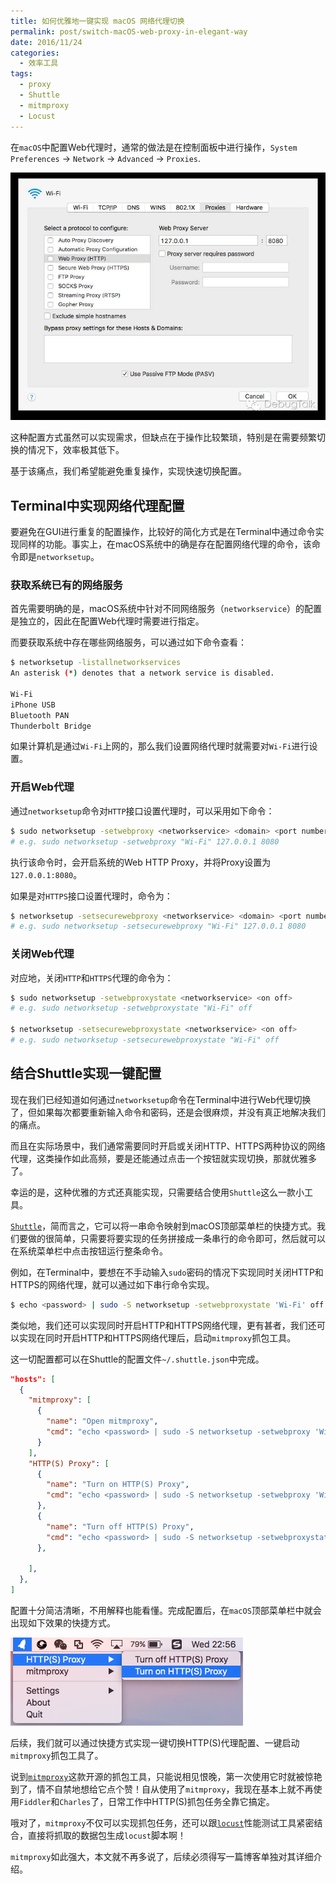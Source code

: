 ```yaml
---
title: 如何优雅地一键实现 macOS 网络代理切换
permalink: post/switch-macOS-web-proxy-in-elegant-way
date: 2016/11/24
categories:
  - 效率工具
tags:
  - proxy
  - Shuttle
  - mitmproxy
  - Locust
---
```


在`macOS`中配置Web代理时，通常的做法是在控制面板中进行操作，`System Preferences` -> `Network` -> `Advanced` -> `Proxies`.

![macOS-Web-Proxy-Setting](/images/macOS-Web-Proxy-Setting.jpg)

这种配置方式虽然可以实现需求，但缺点在于操作比较繁琐，特别是在需要频繁切换的情况下，效率极其低下。

基于该痛点，我们希望能避免重复操作，实现快速切换配置。

## Terminal中实现网络代理配置

要避免在GUI进行重复的配置操作，比较好的简化方式是在Terminal中通过命令实现同样的功能。事实上，在macOS系统中的确是存在配置网络代理的命令，该命令即是`networksetup`。

### 获取系统已有的网络服务

首先需要明确的是，macOS系统中针对不同网络服务（`networkservice`）的配置是独立的，因此在配置Web代理时需要进行指定。

而要获取系统中存在哪些网络服务，可以通过如下命令查看：

```bash
$ networksetup -listallnetworkservices
An asterisk (*) denotes that a network service is disabled.

Wi-Fi
iPhone USB
Bluetooth PAN
Thunderbolt Bridge
```

如果计算机是通过`Wi-Fi`上网的，那么我们设置网络代理时就需要对`Wi-Fi`进行设置。

### 开启Web代理

通过`networksetup`命令对`HTTP`接口设置代理时，可以采用如下命令：

```bash
$ sudo networksetup -setwebproxy <networkservice> <domain> <port number> <authenticated> <username> <password>
# e.g. sudo networksetup -setwebproxy "Wi-Fi" 127.0.0.1 8080
```

执行该命令时，会开启系统的Web HTTP Proxy，并将Proxy设置为`127.0.0.1:8080`。

如果是对`HTTPS`接口设置代理时，命令为：

```bash
$ networksetup -setsecurewebproxy <networkservice> <domain> <port number> <authenticated> <username> <password>
# e.g. sudo networksetup -setsecurewebproxy "Wi-Fi" 127.0.0.1 8080
```

### 关闭Web代理

对应地，关闭`HTTP`和`HTTPS`代理的命令为：

```bash
$ sudo networksetup -setwebproxystate <networkservice> <on off>
# e.g. sudo networksetup -setwebproxystate "Wi-Fi" off

$ networksetup -setsecurewebproxystate <networkservice> <on off>
# e.g. sudo networksetup -setsecurewebproxystate "Wi-Fi" off
```

## 结合Shuttle实现一键配置

现在我们已经知道如何通过`networksetup`命令在Terminal中进行Web代理切换了，但如果每次都要重新输入命令和密码，还是会很麻烦，并没有真正地解决我们的痛点。

而且在实际场景中，我们通常需要同时开启或关闭HTTP、HTTPS两种协议的网络代理，这类操作如此高频，要是还能通过点击一个按钮就实现切换，那就优雅多了。

幸运的是，这种优雅的方式还真能实现，只需要结合使用`Shuttle`这么一款小工具。

[`Shuttle`](http://fitztrev.github.io/shuttle/)，简而言之，它可以将一串命令映射到macOS顶部菜单栏的快捷方式。我们要做的很简单，只需要将要实现的任务拼接成一条串行的命令即可，然后就可以在系统菜单栏中点击按钮运行整条命令。

例如，在Terminal中，要想在不手动输入`sudo`密码的情况下实现同时关闭HTTP和HTTPS的网络代理，就可以通过如下串行命令实现。

```bash
$ echo <password> | sudo -S networksetup -setwebproxystate 'Wi-Fi' off && sudo networksetup -setsecurewebproxystate 'Wi-Fi' off
```

类似地，我们还可以实现同时开启HTTP和HTTPS网络代理，更有甚者，我们还可以实现在同时开启HTTP和HTTPS网络代理后，启动`mitmproxy`抓包工具。

这一切配置都可以在Shuttle的配置文件`~/.shuttle.json`中完成。

```json
"hosts": [
  {
    "mitmproxy": [
      {
        "name": "Open mitmproxy",
        "cmd": "echo <password> | sudo -S networksetup -setwebproxy 'Wi-Fi' 127.0.0.1 8080 && sudo networksetup -setsecurewebproxy 'Wi-Fi' 127.0.0.1 8080 && workon mitmproxy && mitmproxy -p 8080"
      }
    ],
    "HTTP(S) Proxy": [
      {
        "name": "Turn on HTTP(S) Proxy",
        "cmd": "echo <password> | sudo -S networksetup -setwebproxy 'Wi-Fi' 127.0.0.1 8080 && sudo networksetup -setsecurewebproxy 'Wi-Fi' 127.0.0.1 8080"
      },
      {
        "name": "Turn off HTTP(S) Proxy",
        "cmd": "echo <password> | sudo -S networksetup -setwebproxystate 'Wi-Fi' off && sudo networksetup -setsecurewebproxystate 'Wi-Fi' off"
      },

    ],
  },
]
```

配置十分简洁清晰，不用解释也能看懂。完成配置后，在`macOS`顶部菜单栏中就会出现如下效果的快捷方式。

![macOS-Web-Proxy-Setting](/images/shuttle-preview.png)

后续，我们就可以通过快捷方式实现一键切换HTTP(S)代理配置、一键启动`mitmproxy`抓包工具了。

说到[`mitmproxy`](https://github.com/mitmproxy/mitmproxy)这款开源的抓包工具，只能说相见恨晚，第一次使用它时就被惊艳到了，情不自禁地想给它点个赞！自从使用了`mitmproxy`，我现在基本上就不再使用`Fiddler`和`Charles`了，日常工作中HTTP(S)抓包任务全靠它搞定。

哦对了，`mitmproxy`不仅可以实现抓包任务，还可以跟[`locust`](https://github.com/locustio/locust)性能测试工具紧密结合，直接将抓取的数据包生成`locust`脚本啊！

`mitmproxy`如此强大，本文就不再多说了，后续必须得写一篇博客单独对其详细介绍。
